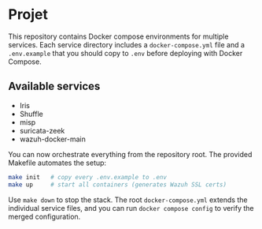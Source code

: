 # Projet

This repository contains Docker compose environments for multiple services. Each service directory includes a `docker-compose.yml` file and a `.env.example` that you should copy to `.env` before deploying with Docker Compose.

## Available services
- Iris
- Shuffle
- misp
- suricata-zeek
- wazuh-docker-main

You can now orchestrate everything from the repository root. The provided Makefile automates the setup:

```bash
make init   # copy every .env.example to .env
make up     # start all containers (generates Wazuh SSL certs)
```

Use `make down` to stop the stack. The root `docker-compose.yml` extends the individual service files, and you can run `docker compose config` to verify the merged configuration.
